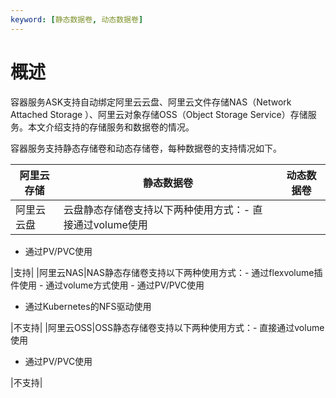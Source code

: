 ```yaml
---
keyword: [静态数据卷, 动态数据卷]
---
```


# 概述

容器服务ASK支持自动绑定阿里云云盘、阿里云文件存储NAS（Network Attached Storage ）、阿里云对象存储OSS（Object Storage Service）存储服务。本文介绍支持的存储服务和数据卷的情况。

容器服务支持静态存储卷和动态存储卷，每种数据卷的支持情况如下。

|阿里云存储|静态数据卷|动态数据卷|
|-----|-----|-----|
|阿里云云盘|云盘静态存储卷支持以下两种使用方式：-   直接通过volume使用
-   通过PV/PVC使用

|支持|
|阿里云NAS|NAS静态存储卷支持以下两种使用方式：-   通过flexvolume插件使用
    -   通过volume方式使用
    -   通过PV/PVC使用
-   通过Kubernetes的NFS驱动使用

|不支持|
|阿里云OSS|OSS静态存储卷支持以下两种使用方式：-   直接通过volume使用
-   通过PV/PVC使用

|不支持|

